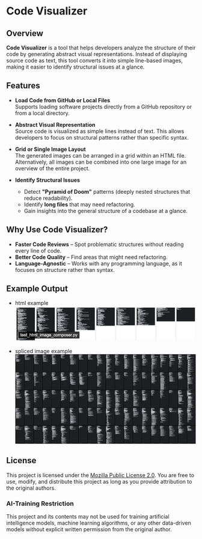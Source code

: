 # Code Visualizer

## Overview

**Code Visualizer** is a tool that helps developers analyze the structure of their code by generating abstract visual representations. Instead of displaying source code as text, this tool converts it into simple line-based images, making it easier to identify structural issues at a glance.

## Features

- **Load Code from GitHub or Local Files**\
  Supports loading software projects directly from a GitHub repository or from a local directory.

- **Abstract Visual Representation**\
  Source code is visualized as simple lines instead of text. This allows developers to focus on structural patterns rather than specific syntax.

- **Grid or Single Image Layout**\
  The generated images can be arranged in a grid within an HTML file. Alternatively, all images can be combined into one large image for an overview of the entire project.

- **Identify Structural Issues**

  - Detect **"Pyramid of Doom"** patterns (deeply nested structures that reduce readability).
  - Identify **long files** that may need refactoring.
  - Gain insights into the general structure of a codebase at a glance.

## Why Use Code Visualizer?

- **Faster Code Reviews** – Spot problematic structures without reading every line of code.
- **Better Code Quality** – Find areas that might need refactoring.
- **Language-Agnostic** – Works with any programming language, as it focuses on structure rather than syntax.

## Example Output

- html example 
*![html_example.png](resources/images/html_example.png)*

- spliced image example
*![image_example.png](resources/images/image_example.png)*

## License

This project is licensed under the [Mozilla Public License 2.0](https://opensource.org/licenses/MPL-2.0). You are free to use, modify, and distribute this project as long as you provide attribution to the original authors.

### AI-Training Restriction

This project and its contents may not be used for training artificial intelligence models, machine learning algorithms, or any other data-driven models without explicit written permission from the original author.
